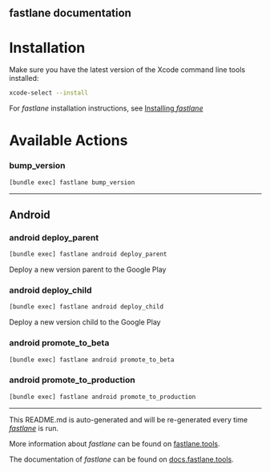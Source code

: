 fastlane documentation
----

# Installation

Make sure you have the latest version of the Xcode command line tools installed:

```sh
xcode-select --install
```

For _fastlane_ installation instructions, see [Installing _fastlane_](https://docs.fastlane.tools/#installing-fastlane)

# Available Actions

### bump_version

```sh
[bundle exec] fastlane bump_version
```



----


## Android

### android deploy_parent

```sh
[bundle exec] fastlane android deploy_parent
```

Deploy a new version parent to the Google Play

### android deploy_child

```sh
[bundle exec] fastlane android deploy_child
```

Deploy a new version child to the Google Play

### android promote_to_beta

```sh
[bundle exec] fastlane android promote_to_beta
```



### android promote_to_production

```sh
[bundle exec] fastlane android promote_to_production
```



----

This README.md is auto-generated and will be re-generated every time [_fastlane_](https://fastlane.tools) is run.

More information about _fastlane_ can be found on [fastlane.tools](https://fastlane.tools).

The documentation of _fastlane_ can be found on [docs.fastlane.tools](https://docs.fastlane.tools).
